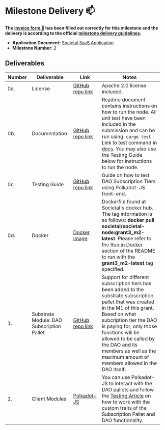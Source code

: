 # Milestone Delivery :mailbox:

**The [invoice form :pencil:](https://docs.google.com/forms/d/e/1FAIpQLSfmNYaoCgrxyhzgoKQ0ynQvnNRoTmgApz9NrMp-hd8mhIiO0A/viewform) has been filled out correctly for this milestone and the delivery is according to the official [milestone delivery guidelines](https://github.com/w3f/Grants-Program/blob/master/docs/milestone-deliverables-guidelines.md).**

- **Application Document:** [Societal SaaS Application](https://github.com/w3f/Grants-Program/blob/master/applications/societal_saas_pricing.md)
- **Milestone Number:** 2

## Deliverables

| Number | Deliverable                               | Link                                                                                                                                                                                 | Notes                                                                                                                                                                                                                                                                                                                                         |
| ------ | ----------------------------------------- | ------------------------------------------------------------------------------------------------------------------------------------------------------------------------------------ | --------------------------------------------------------------------------------------------------------------------------------------------------------------------------------------------------------------------------------------------------------------------------------------------------------------------------------------------- |
| 0a.    | License                                   | [GitHub repo link](https://github.com/sctllabs/societal-node/blob/grant3_m2/LICENSE)                                                                                                 | Apache 2.0 license included.                                                                                                                                                                                                                                                                                                                  |
| 0b.    | Documentation                             | [GitHub repo link](https://github.com/sctllabs/societal-node/blob/grant3_m2/README.md)                                                                                               | Readme document contains instructions on how to run the node. All unit test have been included in the submission and can be run using: `cargo test` . Link to test command in [docs](https://github.com/sctllabs/societal-node/blob/grant3_m2#unit-test). You may also use the Testing Guide below for instructions to run the node.          |
| 0c.    | Testing Guide                             | [GitHub repo link](https://github.com/sctllabs/societal-node/blob/grant3_m2/docs/TiersTestingGuide.md)                                                                               | Guide on how to test DAO Subscription Tiers using Polkadot-JS front-end.                                                                                                                                                                                                                                                                      |
| 0d.    | Docker                                    | [Docker Image](https://hub.docker.com/layers/societal/societal-node/grant3_m2-latest/images/sha256-c17b20e56572e3d68102fec147e6e1427e8b174c791584d98bec338480a7b0f2?context=explore) | Dockerfile found at Societal's docker hub. The tag information is as follows: **docker pull societal/societal-node:grant3_m2-latest**. Please refer to the [Run in Docker](https://github.com/sctllabs/societal-node/blob/grant3_m2#run-in-docker) section of the README to run with the **grant3_m2-latest** tag specified.                  |
| 1.     | Substrate Module: DAO Subscription Pallet | [GitHub repo link](https://github.com/sctllabs/societal-node/tree/grant3_m2/pallets/dao-subscription)                                                                                | Support for different subscription tiers has been added to the substrate subscription pallet that was created in the M1 of this grant. Based on what subcription tier the DAO is paying for, only those functions will be allowed to be called by the DAO and its members as well as the maximum amount of members allowed in the DAO itself. |
| 2.     | Client Modules                            | [Polkadot-JS](https://cloudflare-ipfs.com/ipns/dotapps.io/?rpc=ws://localhost:9944)                                                                                                  | You can use Polkadot-JS to interact with the DAO pallets and follow the [Testing Article](https://github.com/sctllabs/societal-node/blob/grant3_m2/docs/TiersTestingGuide.md) on how to work with the custom traits of the Subscription Pallet and DAO functionality.                                                                         |
